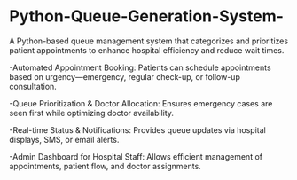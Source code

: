 # Python-Queue-Generation-System-
A Python-based queue management system that categorizes and prioritizes patient appointments to enhance hospital efficiency and reduce wait times.

-Automated Appointment Booking: Patients can schedule appointments based on urgency—emergency, regular check-up, or follow-up consultation.

-Queue Prioritization & Doctor Allocation: Ensures emergency cases are seen first while optimizing doctor availability.

-Real-time Status & Notifications: Provides queue updates via hospital displays, SMS, or email alerts.

-Admin Dashboard for Hospital Staff: Allows efficient management of appointments, patient flow, and doctor assignments.
